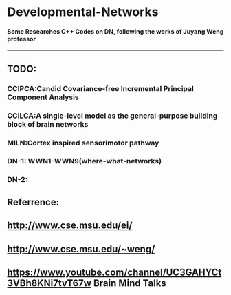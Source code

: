 # Developmental-Networks
#### Some Researches C++ Codes on DN,  following the works of Juyang Weng professor
---
## TODO:
### **CCIPCA:Candid Covariance-free Incremental Principal Component Analysis**
### **CCILCA:A single-level model as the general-purpose building block of brain networks**
### **MILN:Cortex inspired sensorimotor pathway**
### **DN-1: WWN1-WWN9(where-what-networks)**
### **DN-2:**

## **Referrence:**
## http://www.cse.msu.edu/ei/
## http://www.cse.msu.edu/~weng/
## https://www.youtube.com/channel/UC3GAHYCt3VBh8KNi7tvT67w  Brain Mind Talks
